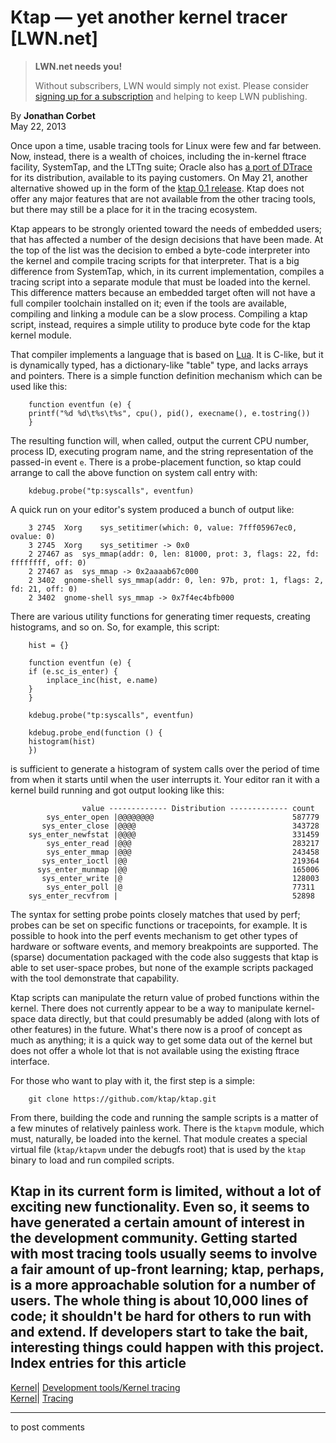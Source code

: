 # Ktap — yet another kernel tracer [LWN.net]

> **LWN.net needs you!**
> 
> Without subscribers, LWN would simply not exist. Please consider [signing up for a subscription](/Promo/nst-nag2/subscribe) and helping to keep LWN publishing. 

By **Jonathan Corbet**  
May 22, 2013 

Once upon a time, usable tracing tools for Linux were few and far between. Now, instead, there is a wealth of choices, including the in-kernel ftrace facility, SystemTap, and the LTTng suite; Oracle also has [a port of DTrace](https://blogs.oracle.com/linux/entry/announcement_dtrace_for_oracle_linux) for its distribution, available to its paying customers. On May 21, another alternative showed up in the form of the [ktap 0.1 release](/Articles/551253/). Ktap does not offer any major features that are not available from the other tracing tools, but there may still be a place for it in the tracing ecosystem. 

Ktap appears to be strongly oriented toward the needs of embedded users; that has affected a number of the design decisions that have been made. At the top of the list was the decision to embed a byte-code interpreter into the kernel and compile tracing scripts for that interpreter. That is a big difference from SystemTap, which, in its current implementation, compiles a tracing script into a separate module that must be loaded into the kernel. This difference matters because an embedded target often will not have a full compiler toolchain installed on it; even if the tools are available, compiling and linking a module can be a slow process. Compiling a ktap script, instead, requires a simple utility to produce byte code for the ktap kernel module. 

That compiler implements a language that is based on [Lua](http://www.lua.org/). It is C-like, but it is dynamically typed, has a dictionary-like "table" type, and lacks arrays and pointers. There is a simple function definition mechanism which can be used like this: 
    
    
        function eventfun (e) {
    	printf("%d %d\t%s\t%s", cpu(), pid(), execname(), e.tostring())
        }
    

The resulting function will, when called, output the current CPU number, process ID, executing program name, and the string representation of the passed-in event `e`. There is a probe-placement function, so ktap could arrange to call the above function on system call entry with: 
    
    
        kdebug.probe("tp:syscalls", eventfun)
    

A quick run on your editor's system produced a bunch of output like: 
    
    
        3 2745	Xorg	sys_setitimer(which: 0, value: 7fff05967ec0, ovalue: 0)
        3 2745	Xorg	sys_setitimer -> 0x0
        2 27467	as	sys_mmap(addr: 0, len: 81000, prot: 3, flags: 22, fd: ffffffff, off: 0)
        2 27467	as	sys_mmap -> 0x2aaaab67c000
        2 3402	gnome-shell	sys_mmap(addr: 0, len: 97b, prot: 1, flags: 2, fd: 21, off: 0)
        2 3402	gnome-shell	sys_mmap -> 0x7f4ec4bfb000
    

There are various utility functions for generating timer requests, creating histograms, and so on. So, for example, this script: 
    
    
        hist = {}
    
        function eventfun (e) {
    	if (e.sc_is_enter) {
    	    inplace_inc(hist, e.name)
    	}
        }
    
        kdebug.probe("tp:syscalls", eventfun)
    
        kdebug.probe_end(function () {
    	histogram(hist)
        })
    

is sufficient to generate a histogram of system calls over the period of time from when it starts until when the user interrupts it. Your editor ran it with a kernel build running and got output looking like this: 
    
    
                    value ------------- Distribution ------------- count
            sys_enter_open |@@@@@@@@                               587779    
           sys_enter_close |@@@@                                   343728    
        sys_enter_newfstat |@@@@                                   331459    
            sys_enter_read |@@@                                    283217    
            sys_enter_mmap |@@@                                    243458    
           sys_enter_ioctl |@@                                     219364    
          sys_enter_munmap |@@                                     165006    
           sys_enter_write |@                                      128003    
            sys_enter_poll |@                                      77311     
        sys_enter_recvfrom |                                       52898     
    

The syntax for setting probe points closely matches that used by perf; probes can be set on specific functions or tracepoints, for example. It is possible to hook into the perf events mechanism to get other types of hardware or software events, and memory breakpoints are supported. The (sparse) documentation packaged with the code also suggests that ktap is able to set user-space probes, but none of the example scripts packaged with the tool demonstrate that capability. 

Ktap scripts can manipulate the return value of probed functions within the kernel. There does not currently appear to be a way to manipulate kernel-space data directly, but that could presumably be added (along with lots of other features) in the future. What's there now is a proof of concept as much as anything; it is a quick way to get some data out of the kernel but does not offer a whole lot that is not available using the existing ftrace interface. 

For those who want to play with it, the first step is a simple: 
    
    
        git clone https://github.com/ktap/ktap.git
    

From there, building the code and running the sample scripts is a matter of a few minutes of relatively painless work. There is the `ktapvm` module, which must, naturally, be loaded into the kernel. That module creates a special virtual file (`ktap/ktapvm` under the debugfs root) that is used by the `ktap` binary to load and run compiled scripts. 

Ktap in its current form is limited, without a lot of exciting new functionality. Even so, it seems to have generated a certain amount of interest in the development community. Getting started with most tracing tools usually seems to involve a fair amount of up-front learning; ktap, perhaps, is a more approachable solution for a number of users. The whole thing is about 10,000 lines of code; it shouldn't be hard for others to run with and extend. If developers start to take the bait, interesting things could happen with this project.  
Index entries for this article  
---  
[Kernel](/Kernel/Index)| [Development tools/Kernel tracing](/Kernel/Index#Development_tools-Kernel_tracing)  
[Kernel](/Kernel/Index)| [Tracing](/Kernel/Index#Tracing)  
  


* * *

to post comments 
